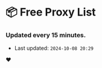 # :package: Free Proxy List
### Updated every 15 minutes.

- Last updated: `2024-10-08 20:29`

:heart:
